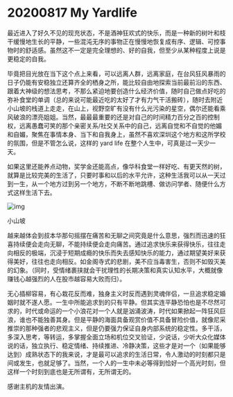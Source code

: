 # 20200817 My Yardlife

最近进入了好久不见的现充状态，不是酒神狂欢式的快乐，而是一种新的树叶和枝干缓慢地生长的平静，一些混沌无序的事物正在慢慢地恢复成有序、逻辑、可控事物时的舒适感。虽然这不一定是完全理想的、好的自我，但至少从某种程度上说是更稳定的自我。

毕竟把目光放在当下这个点上来看，可以远离人群，远离家庭，在台风狂风暴雨的日子仍能有安稳独立还算齐全的栖身之所，能比较自由地探索当前最前沿的东西、跟着大神级的想法思考，不那么紧迫地要创造什么经济价值，随时自己做点好吃的弥补食堂的单调（总的来说可能最近吃的太好了才有力气干活搬砖），随时去附近小山坡的栈道上走走，在山上，视野空旷有没有什么光污染的星空，偶尔还能看乘风破浪的漂亮姐姐。当然，最最最重要的还是对自己的时间精力百分之百的控制权，远离愚蠢可笑的那个亲密关系/社交关系中的自己，远离自觉和不自觉的他媚和自媚，聚焦在事情本身、当下和自我身上，虽然不喜欢深圳这个地方和这所学校的氛围，但是不管怎么说，这样的 yard life 在整个人生中，可真是过一天少一天。

如果这里还能养点动物，奖学金还能高点，像华科食堂一样好吃、有更天然的树，就算是比较完美的生活了，只要时事和以后的水平允许，这种生活我可以从一天过到一生，从一个地方过到另一个地方，不断不断地跳槽、做访问学者、随便什么方式这样生活下去。

![img](https://img9.doubanio.com/view/note/l/public/p75323094.jpg)

小山坡

越来越体会到叔本华那句摇摆在痛苦和无聊之间究竟是什么意思，强烈而迅速的狂喜持续便会走向无聊，不能持续便会走向痛苦。通过追求快乐来获得快乐，往往走向相反的极端，沉浸于短期成瘾的快乐而失去感知快乐的能力，通过期望美好来获得美好，往往也走向相反。如金阁寺式的悲剧，美不应当毒害生，否则不如毁灭美的幻象。（同时，受情绪裹挟就会干扰理性的长期决策和真实认知水平，大概就像赚钱心越强烈的人在股市越容易大败而归）。

无心插柳容易，有心栽花反而难，独身主义时反而遇到灵魂伴侣，一旦追求稳定婚姻时就不遂人愿。一生中所能追求到的只有平静。但其实连平静恐怕也是不尽然可求的，时代或命运的一个小浪花对一个人就是汹涌波涛，时代如果掀起一阵狂风巨浪，谁也不能独善其身。但是平静的海面具备观赏价值不具备冒险价值，就像尼采推崇的那种强者的悲观主义，但是仍要强力保证自身内部系统的稳定性。多干活，多深入思考，等转运，多掌握全面立场和机位交叉验证，少说话，少听大众化媒体说的话，独立执行、稳定情绪、持续推进、冷静决策，这些才是对一个（如果能够达到）成熟状态下的我来说，才是最可以追求的生活日常，令人激动的时刻都只是间或发生，也就足够了。当然，一个人的一生中未必等得到恰好一个高光时刻，但这样一个时刻到底也是无所谓有，无所谓无的。

感谢主机的友情出演。